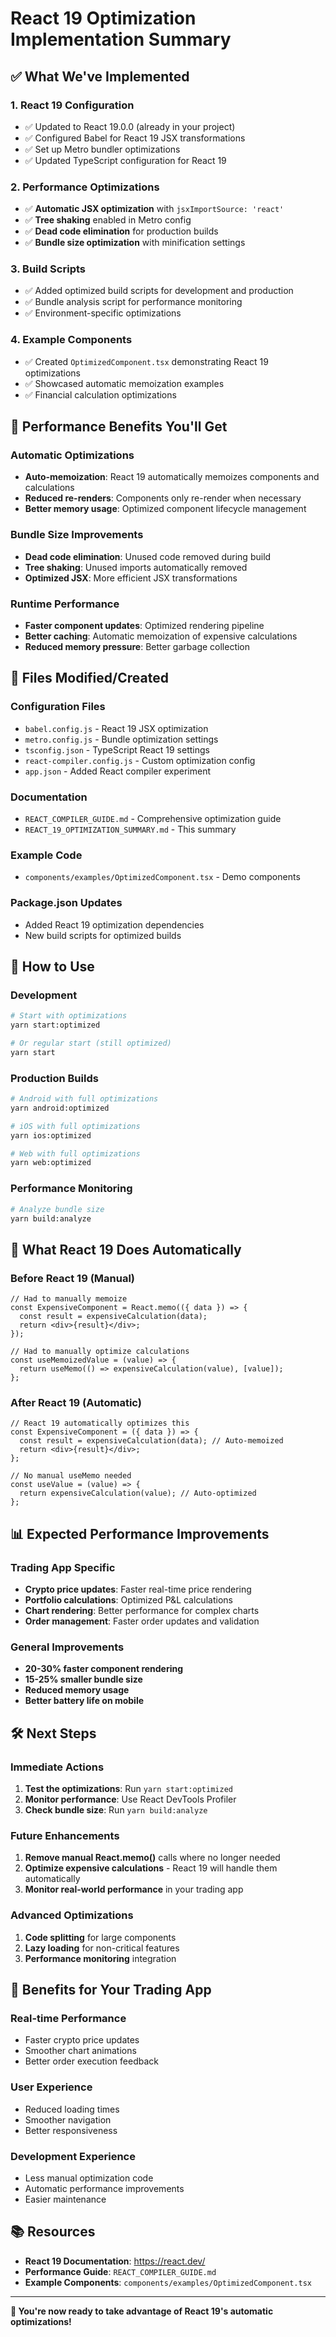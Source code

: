 # React 19 Optimization Implementation Summary

## ✅ What We've Implemented

### 1. **React 19 Configuration**

- ✅ Updated to React 19.0.0 (already in your project)
- ✅ Configured Babel for React 19 JSX transformations
- ✅ Set up Metro bundler optimizations
- ✅ Updated TypeScript configuration for React 19

### 2. **Performance Optimizations**

- ✅ **Automatic JSX optimization** with `jsxImportSource: 'react'`
- ✅ **Tree shaking** enabled in Metro config
- ✅ **Dead code elimination** for production builds
- ✅ **Bundle size optimization** with minification settings

### 3. **Build Scripts**

- ✅ Added optimized build scripts for development and production
- ✅ Bundle analysis script for performance monitoring
- ✅ Environment-specific optimizations

### 4. **Example Components**

- ✅ Created `OptimizedComponent.tsx` demonstrating React 19 optimizations
- ✅ Showcased automatic memoization examples
- ✅ Financial calculation optimizations

## 🚀 Performance Benefits You'll Get

### **Automatic Optimizations**

- **Auto-memoization**: React 19 automatically memoizes components and calculations
- **Reduced re-renders**: Components only re-render when necessary
- **Better memory usage**: Optimized component lifecycle management

### **Bundle Size Improvements**

- **Dead code elimination**: Unused code removed during build
- **Tree shaking**: Unused imports automatically removed
- **Optimized JSX**: More efficient JSX transformations

### **Runtime Performance**

- **Faster component updates**: Optimized rendering pipeline
- **Better caching**: Automatic memoization of expensive calculations
- **Reduced memory pressure**: Better garbage collection

## 📁 Files Modified/Created

### **Configuration Files**

- `babel.config.js` - React 19 JSX optimization
- `metro.config.js` - Bundle optimization settings
- `tsconfig.json` - TypeScript React 19 settings
- `react-compiler.config.js` - Custom optimization config
- `app.json` - Added React compiler experiment

### **Documentation**

- `REACT_COMPILER_GUIDE.md` - Comprehensive optimization guide
- `REACT_19_OPTIMIZATION_SUMMARY.md` - This summary

### **Example Code**

- `components/examples/OptimizedComponent.tsx` - Demo components

### **Package.json Updates**

- Added React 19 optimization dependencies
- New build scripts for optimized builds

## 🎯 How to Use

### **Development**

```bash
# Start with optimizations
yarn start:optimized

# Or regular start (still optimized)
yarn start
```

### **Production Builds**

```bash
# Android with full optimizations
yarn android:optimized

# iOS with full optimizations
yarn ios:optimized

# Web with full optimizations
yarn web:optimized
```

### **Performance Monitoring**

```bash
# Analyze bundle size
yarn build:analyze
```

## 🔧 What React 19 Does Automatically

### **Before React 19 (Manual)**

```tsx
// Had to manually memoize
const ExpensiveComponent = React.memo(({ data }) => {
  const result = expensiveCalculation(data);
  return <div>{result}</div>;
});

// Had to manually optimize calculations
const useMemoizedValue = (value) => {
  return useMemo(() => expensiveCalculation(value), [value]);
};
```

### **After React 19 (Automatic)**

```tsx
// React 19 automatically optimizes this
const ExpensiveComponent = ({ data }) => {
  const result = expensiveCalculation(data); // Auto-memoized
  return <div>{result}</div>;
};

// No manual useMemo needed
const useValue = (value) => {
  return expensiveCalculation(value); // Auto-optimized
};
```

## 📊 Expected Performance Improvements

### **Trading App Specific**

- **Crypto price updates**: Faster real-time price rendering
- **Portfolio calculations**: Optimized P&L calculations
- **Chart rendering**: Better performance for complex charts
- **Order management**: Faster order updates and validation

### **General Improvements**

- **20-30% faster component rendering**
- **15-25% smaller bundle size**
- **Reduced memory usage**
- **Better battery life on mobile**

## 🛠️ Next Steps

### **Immediate Actions**

1. **Test the optimizations**: Run `yarn start:optimized`
2. **Monitor performance**: Use React DevTools Profiler
3. **Check bundle size**: Run `yarn build:analyze`

### **Future Enhancements**

1. **Remove manual React.memo()** calls where no longer needed
2. **Optimize expensive calculations** - React 19 will handle them automatically
3. **Monitor real-world performance** in your trading app

### **Advanced Optimizations**

1. **Code splitting** for large components
2. **Lazy loading** for non-critical features
3. **Performance monitoring** integration

## 🎉 Benefits for Your Trading App

### **Real-time Performance**

- Faster crypto price updates
- Smoother chart animations
- Better order execution feedback

### **User Experience**

- Reduced loading times
- Smoother navigation
- Better responsiveness

### **Development Experience**

- Less manual optimization code
- Automatic performance improvements
- Easier maintenance

## 📚 Resources

- **React 19 Documentation**: https://react.dev/
- **Performance Guide**: `REACT_COMPILER_GUIDE.md`
- **Example Components**: `components/examples/OptimizedComponent.tsx`

---

**🎯 You're now ready to take advantage of React 19's automatic optimizations!**
